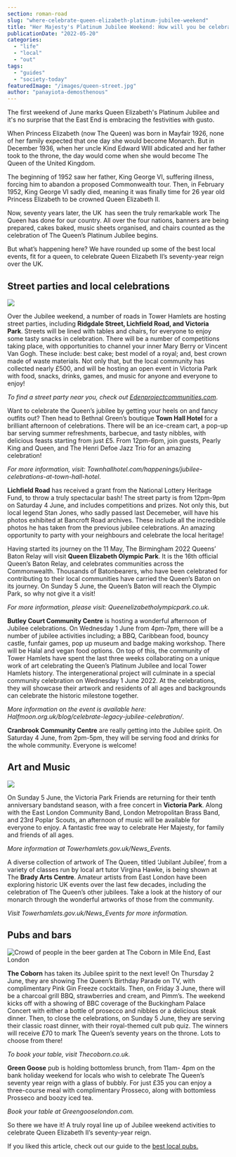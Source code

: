 ```yaml
---
section: roman-road
slug: "where-celebrate-queen-elizabeth-platinum-jubilee-weekend"
title: "Her Majesty's Platinum Jubilee Weekend: How will you be celebrating?"
publicationDate: "2022-05-20"
categories: 
  - "life"
  - "local"
  - "out"
tags: 
  - "guides"
  - "society-today"
featuredImage: "/images/queen-street.jpg"
author: "panayiota-demosthenous"
---
```


The first weekend of June marks Queen Elizabeth's Platinum Jubilee and it's no surprise that the East End is embracing the festivities with gusto.

When Princess Elizabeth (now The Queen) was born in Mayfair 1926, none of her family expected that one day she would become Monarch. But in December 1936, when her uncle Kind Edward WIII abdicated and her father took to the throne, the day would come when she would become The Queen of the United Kingdom. 

The beginning of 1952 saw her father, King George VI, suffering illness, forcing him to abandon a proposed Commonwealth tour. Then, in February 1952, King George VI sadly died, meaning it was finally time for 26 year old Princess Elizabeth to be crowned Queen Elizabeth II. 

Now, seventy years later, the UK  has seen the truly remarkable work The Queen has done for our country. All over the four nations, banners are being prepared, cakes baked, music sheets organised, and chairs counted as the celebration of The Queen’s Platinum Jubilee begins.

But what’s happening here? We have rounded up some of the best local events, fit for a queen, to celebrate Queen Elizabeth II’s seventy-year reign over the UK.

## Street parties and local celebrations

![](/images/jubilee-party-number-2-edit-1024x683.jpg)

Over the Jubilee weekend, a number of roads in Tower Hamlets are hosting street parties, including **Ridgdale Street, Lichfield Road, and Victoria Park**. Streets will be lined with tables and chairs, for everyone to enjoy some tasty snacks in celebration. There will be a number of competitions taking place, with opportunities to channel your inner Mary Berry or Vincent Van Gogh. These include: best cake; best model of a royal; and, best crown made of waste materials. Not only that, but the local community has collected nearly £500, and will be hosting an open event in Victoria Park with food, snacks, drinks, games, and music for anyone and everyone to enjoy! 

_To find a street party near you, check out [Edenprojectcommunities.com](https://www.edenprojectcommunities.com/the-big-lunch-map)_.

Want to celebrate the Queen’s jubilee by getting your heels on and fancy outfits out? Then head to Bethnal Green’s boutique **Town Hall Hotel** for a brilliant afternoon of celebrations. There will be an ice-cream cart, a pop-up bar serving summer refreshments, barbecue, and tasty nibbles, with delicious feasts starting from just £5. From 12pm-6pm, join guests, Pearly King and Queen, and The Henri Defoe Jazz Trio for an amazing celebration! 

_For more information, visit: Townhallhotel.com/happenings/jubilee-celebrations-at-town-hall-hotel_.

**Lichfield Road** has received a grant from the National Lottery Heritage Fund, to throw a truly spectacular bash! The street party is from 12pm-9pm on Saturday 4 June, and includes competitions and prizes. Not only this, but local legend Stan Jones, who sadly passed last Decemeber, will have his photos exhibited at Bancroft Road archives. These include all the incredible photos he has taken from the previous jubilee celebrations. An amazing opportunity to party with your neighbours and celebrate the local heritage!

Having started its journey on the 11 May, The Birmingham 2022 Queens’ Baton Relay will visit **Queen Elizabeth Olympic Park**. It is the 16th official Queen’s Baton Relay, and celebrates communities across the Commonwealth. Thousands of Batonbearers, who have been celebrated for contributing to their local communities have carried the Queen’s Baton on its journey. On Sunday 5 June, the Queen’s Baton will reach the Olympic Park, so why not give it a visit!

_For more information, please visit: Queenelizabetholympicpark.co.uk._

**Butley Court Community Centre** is hosting a wonderful afternoon of Jubilee celebrations. On Wednesday 1 June from 4pm-7pm, there will be a number of jubilee activities including; a BBQ, Caribbean food, bouncy castle, funfair games, pop up museum and badge making workshop. There will be Halal and vegan food options. On top of this, the community of Tower Hamlets have spent the last three weeks collaborating on a unique work of art celebrating the Queen’s Platinum Jubilee and local Tower Hamlets history. The intergenerational project will culminate in a special community celebration on Wednesday 1 June 2022. At the celebrations, they will showcase their artwork and residents of all ages and backgrounds can celebrate the historic milestone together.

_More information on the event is available here: Halfmoon.org.uk/blog/celebrate-legacy-jubilee-celebration/_.

**Cranbrook Community Centre** are really getting into the Jubilee spirit. On Saturday 4 June, from 2pm-5pm, they will be serving food and drinks for the whole community. Everyone is welcome!

## Art and Music

![](/images/Victoria-park-edited-1024x683.jpg)

On Sunday 5 June, the Victoria Park Friends are returning for their tenth anniversary bandstand season, with a free concert in **Victoria Park**. Along with the East London Community Band, London Metropolitan Brass Band, and 23rd Poplar Scouts, an afternoon of music will be available for everyone to enjoy. A fantastic free way to celebrate Her Majesty, for family and friends of all ages.

_More information at Towerhamlets.gov.uk/News\_Events._

A diverse collection of artwork of The Queen, titled ‘Jubilant Jubilee’, from a variety of classes run by local art tutor Virgina Hawke, is being shown at The **Brady Arts Centre**. Amateur artists from East London have been exploring historic UK events over the last few decades, including the celebration of The Queen’s other jubilees. Take a look at the history of our monarch through the wonderful artworks of those from the community.

_Visit Towerhamlets.gov.uk/News\_Events for more information._

## Pubs and bars

![Crowd of people in the beer garden at The Coborn in Mile End, East London](/images/bow-coborn-pub-beer-garden-1024x682.gif)

**The Coborn** has taken its Jubilee spirit to the next level! On Thursday 2 June, they are showing The Queen’s Birthday Parade on TV, with complimentary Pink Gin Freeze cocktails. Then, on Friday 3 June, there will be a charcoal grill BBQ, strawberries and cream, and Pimm’s. The weekend kicks off with a showing of BBC coverage of the Buckingham Palace Concert with either a bottle of prosecco and nibbles or a delicious steak dinner. Then, to close the celebrations, on Sunday 5 June, they are serving their classic roast dinner, with their royal-themed cult pub quiz. The winners will receive £70 to mark The Queen’s seventy years on the throne. Lots to choose from there!

_To book your table, visit Thecoborn.co.uk._

**Green Goose** pub is holding bottomless brunch, from 11am- 4pm on the bank holiday weekend for locals who wish to celebrate The Queen’s seventy year reign with a glass of bubbly. For just £35 you can enjoy a three-course meal with complimentary Prosseco, along with bottomless Prosseco and boozy iced tea.

_Book your table at Greengooselondon.com._

So there we have it! A truly royal line up of Jubilee weekend activities to celebrate Queen Elizabeth II’s seventy-year reign. 

If you liked this article, check out our guide to the [best local pubs.](https://romanroadlondon.com/best-local-pubs/)


